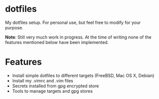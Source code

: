 dotfiles
========

My dotfiles setup. For personal use, but feel free to modify for your purpose.

**Note**: Still very much work in progress. At the time of writing none of the features mentioned below have been implemented.

# Features

- Install simple dotfiles to different targets (FreeBSD, Mac OS X, Debian)
- Install my .vimrc and .vim files
- Secrets installed from gpg encrypted store
- Tools to manage targets and gpg stores
